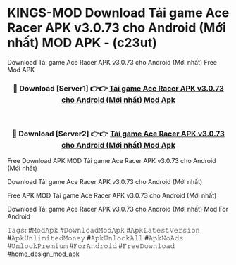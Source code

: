 # KINGS-MOD Download Tải game Ace Racer APK v3.0.73 cho Android (Mới nhất) MOD APK - (c23ut)
Download Tải game Ace Racer APK v3.0.73 cho Android (Mới nhất) Free Mod APK

<div align="center">
<h3>🔴 Download [Server1] 👉👉 <a href="https://apk-comot.site?title=Tải_game_Ace_Racer_APK_v3.0.73_cho_Android_(Mới_nhất)">Tải game Ace Racer APK v3.0.73 cho Android (Mới nhất) Mod Apk</a></h3><br>

<h3>🔴 Download [Server2] 👉👉 <a href="https://apk-comot.site?title=Tải_game_Ace_Racer_APK_v3.0.73_cho_Android_(Mới_nhất)">Tải game Ace Racer APK v3.0.73 cho Android (Mới nhất) Mod Apk</a></h3>
</div>


Free Download APK MOD Tải game Ace Racer APK v3.0.73 cho Android (Mới nhất)

Download Tải game Ace Racer APK v3.0.73 cho Android (Mới nhất) 

Free APK MOD Tải game Ace Racer APK v3.0.73 cho Android (Mới nhất) 

Download Tải game Ace Racer APK v3.0.73 cho Android (Mới nhất) Mod For Android

𝚃𝚊𝚐𝚜: #𝙼𝚘𝚍𝙰𝚙𝚔 #𝙳𝚘𝚠𝚗𝚕𝚘𝚊𝚍𝙼𝚘𝚍𝙰𝚙𝚔 #𝙰𝚙𝚔𝙻𝚊𝚝𝚎𝚜𝚝𝚅𝚎𝚛𝚜𝚒𝚘𝚗 #𝙰𝚙𝚔𝚄𝚗𝚕𝚒𝚖𝚒𝚝𝚎𝚍𝙼𝚘𝚗𝚎𝚢 #𝙰𝚙𝚔𝚄𝚗𝚕𝚘𝚌𝚔𝙰𝚕𝚕 #𝙰𝚙𝚔𝙽𝚘𝙰𝚍𝚜 #𝚄𝚗𝚕𝚘𝚌𝚔𝙿𝚛𝚎𝚖𝚒𝚞𝚖 #𝙵𝚘𝚛𝙰𝚗𝚍𝚛𝚘𝚒𝚍 #𝙵𝚛𝚎𝚎𝙳𝚘𝚠𝚗𝚕𝚘𝚊𝚍 #home_design_mod_apk